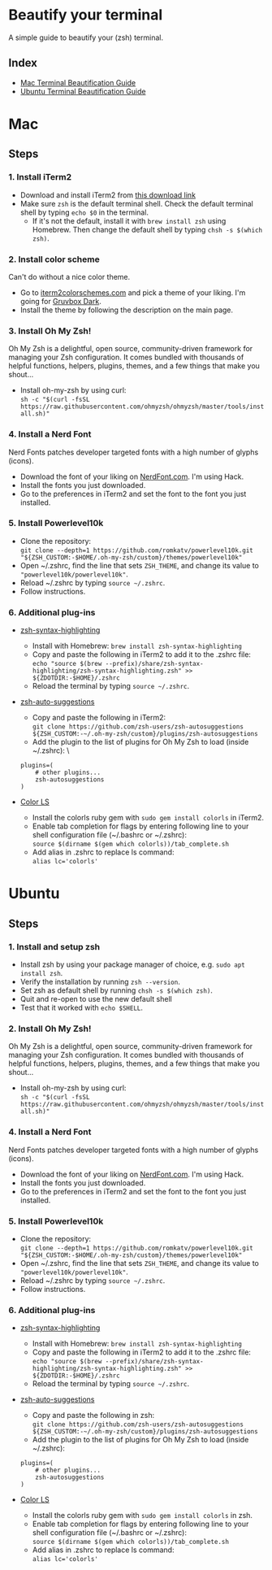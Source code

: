 # Beautify your terminal

A simple guide to beautify your (zsh) terminal.

## Index

- [Mac Terminal Beautification Guide](#Mac)
- [Ubuntu Terminal Beautification Guide](#Ubuntu)

# Mac

## Steps

### 1. Install iTerm2

- Download and install iTerm2 from [this download link](https://iterm2.com/downloads.html)
- Make sure `zsh` is the default terminal shell. Check the default terminal shell by typing `echo $0` in the terminal.
  - If it's not the default, install it with `brew install zsh` using Homebrew. Then change the default shell by typing `chsh -s $(which zsh)`.

### 2. Install color scheme

Can't do without a nice color theme.

- Go to [iterm2colorschemes.com](https://iterm2colorschemes.com) and pick a theme of your liking. I'm going for [Gruvbox Dark](https://raw.githubusercontent.com/mbadolato/iTerm2-Color-Schemes/master/schemes/GruvboxDark.itermcolors).
- Install the theme by following the description on the main page.

### 3. Install Oh My Zsh!

Oh My Zsh is a delightful, open source, community-driven framework for managing your Zsh configuration. It comes bundled with thousands of helpful functions, helpers, plugins, themes, and a few things that make you shout...

- Install oh-my-zsh by using curl: \
  `sh -c "$(curl -fsSL https://raw.githubusercontent.com/ohmyzsh/ohmyzsh/master/tools/install.sh)"`

### 4. Install a Nerd Font

Nerd Fonts patches developer targeted fonts with a high number of glyphs (icons).

- Download the font of your liking on [NerdFont.com](https://www.nerdfonts.com/font-downloads). I'm using Hack.
- Install the fonts you just downloaded.
- Go to the preferences in iTerm2 and set the font to the font you just installed.

### 5. Install Powerlevel10k

- Clone the repository: \
  `git clone --depth=1 https://github.com/romkatv/powerlevel10k.git "${ZSH_CUSTOM:-$HOME/.oh-my-zsh/custom}/themes/powerlevel10k"`
- Open ~/.zshrc, find the line that sets `ZSH_THEME`, and change its value to `"powerlevel10k/powerlevel10k"`.
- Reload ~/.zshrc by typing `source ~/.zshrc`.
- Follow instructions.

### 6. Additional plug-ins

- [zsh-syntax-highlighting](https://github.com/zsh-users/zsh-syntax-highlighting)
  - Install with Homebrew: `brew install zsh-syntax-highlighting`
  - Copy and paste the following in iTerm2 to add it to the .zshrc file: \
    `echo "source $(brew --prefix)/share/zsh-syntax-highlighting/zsh-syntax-highlighting.zsh" >> ${ZDOTDIR:-$HOME}/.zshrc`
  - Reload the terminal by typing `source ~/.zshrc`.
- [zsh-auto-suggestions](https://github.com/zsh-users/zsh-autosuggestions)

  - Copy and paste the following in iTerm2: \
    `git clone https://github.com/zsh-users/zsh-autosuggestions ${ZSH_CUSTOM:-~/.oh-my-zsh/custom}/plugins/zsh-autosuggestions`
  - Add the plugin to the list of plugins for Oh My Zsh to load (inside ~/.zshrc): \

  ```
  plugins=(
      # other plugins...
      zsh-autosuggestions
  )
  ```

- [Color LS](https://github.com/athityakumar/colorls)
  - Install the colorls ruby gem with `sudo gem install colorls` in iTerm2.
  - Enable tab completion for flags by entering following line to your shell configuration file (~/.bashrc or ~/.zshrc): \
    `source $(dirname $(gem which colorls))/tab_complete.sh`
  - Add alias in .zshrc to replace ls command: \
    `alias lc='colorls'`

# Ubuntu

## Steps

### 1. Install and setup zsh

- Install zsh by using your package manager of choice, e.g. `sudo apt install zsh`.
- Verify the installation by running `zsh --version`.
- Set zsh as default shell by running `chsh -s $(which zsh)`.
- Quit and re-open to use the new default shell
- Test that it worked with `echo $SHELL`.

### 2. Install Oh My Zsh!

Oh My Zsh is a delightful, open source, community-driven framework for managing your Zsh configuration. It comes bundled with thousands of helpful functions, helpers, plugins, themes, and a few things that make you shout...

- Install oh-my-zsh by using curl: \
  `sh -c "$(curl -fsSL https://raw.githubusercontent.com/ohmyzsh/ohmyzsh/master/tools/install.sh)"`

### 4. Install a Nerd Font

Nerd Fonts patches developer targeted fonts with a high number of glyphs (icons).

- Download the font of your liking on [NerdFont.com](https://www.nerdfonts.com/font-downloads). I'm using Hack.
- Install the fonts you just downloaded.
- Go to the preferences in iTerm2 and set the font to the font you just installed.

### 5. Install Powerlevel10k

- Clone the repository: \
  `git clone --depth=1 https://github.com/romkatv/powerlevel10k.git "${ZSH_CUSTOM:-$HOME/.oh-my-zsh/custom}/themes/powerlevel10k"`
- Open ~/.zshrc, find the line that sets `ZSH_THEME`, and change its value to `"powerlevel10k/powerlevel10k"`.
- Reload ~/.zshrc by typing `source ~/.zshrc`.
- Follow instructions.

### 6. Additional plug-ins

- [zsh-syntax-highlighting](https://github.com/zsh-users/zsh-syntax-highlighting)
  - Install with Homebrew: `brew install zsh-syntax-highlighting`
  - Copy and paste the following in iTerm2 to add it to the .zshrc file: \
    `echo "source $(brew --prefix)/share/zsh-syntax-highlighting/zsh-syntax-highlighting.zsh" >> ${ZDOTDIR:-$HOME}/.zshrc`
  - Reload the terminal by typing `source ~/.zshrc`.
- [zsh-auto-suggestions](https://github.com/zsh-users/zsh-autosuggestions)

  - Copy and paste the following in zsh: \
    `git clone https://github.com/zsh-users/zsh-autosuggestions ${ZSH_CUSTOM:-~/.oh-my-zsh/custom}/plugins/zsh-autosuggestions`
  - Add the plugin to the list of plugins for Oh My Zsh to load (inside ~/.zshrc):

  ```
  plugins=(
      # other plugins...
      zsh-autosuggestions
  )
  ```

- [Color LS](https://github.com/athityakumar/colorls)
  - Install the colorls ruby gem with `sudo gem install colorls` in zsh.
  - Enable tab completion for flags by entering following line to your shell configuration file (~/.bashrc or ~/.zshrc): \
    `source $(dirname $(gem which colorls))/tab_complete.sh`
  - Add alias in .zshrc to replace ls command: \
    `alias lc='colorls'`
